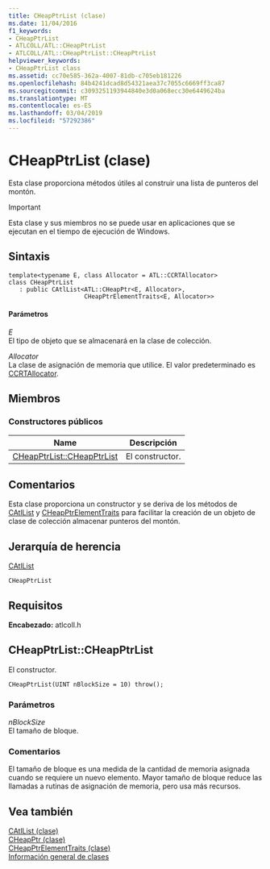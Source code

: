 ```yaml
---
title: CHeapPtrList (clase)
ms.date: 11/04/2016
f1_keywords:
- CHeapPtrList
- ATLCOLL/ATL::CHeapPtrList
- ATLCOLL/ATL::CHeapPtrList::CHeapPtrList
helpviewer_keywords:
- CHeapPtrList class
ms.assetid: cc70e585-362a-4007-81db-c705eb181226
ms.openlocfilehash: 84b4241dcad8d54321aea37c7055c6669ff3ca87
ms.sourcegitcommit: c3093251193944840e3d0a068ecc30e6449624ba
ms.translationtype: MT
ms.contentlocale: es-ES
ms.lasthandoff: 03/04/2019
ms.locfileid: "57292386"
---
```

# <a name="cheapptrlist-class"></a>CHeapPtrList (clase)

Esta clase proporciona métodos útiles al construir una lista de punteros del montón.

> [!IMPORTANT]
>  Esta clase y sus miembros no se puede usar en aplicaciones que se ejecutan en el tiempo de ejecución de Windows.

## <a name="syntax"></a>Sintaxis

```
template<typename E, class Allocator = ATL::CCRTAllocator>
class CHeapPtrList
   : public CAtlList<ATL::CHeapPtr<E, Allocator>,
                     CHeapPtrElementTraits<E, Allocator>>
```

#### <a name="parameters"></a>Parámetros

*E*<br/>
El tipo de objeto que se almacenará en la clase de colección.

*Allocator*<br/>
La clase de asignación de memoria que utilice. El valor predeterminado es [CCRTAllocator](../../atl/reference/ccrtallocator-class.md).

## <a name="members"></a>Miembros

### <a name="public-constructors"></a>Constructores públicos

|Name|Descripción|
|----------|-----------------|
|[CHeapPtrList::CHeapPtrList](#cheapptrlist)|El constructor.|

## <a name="remarks"></a>Comentarios

Esta clase proporciona un constructor y se deriva de los métodos de [CAtlList](../../atl/reference/catllist-class.md) y [CHeapPtrElementTraits](../../atl/reference/cheapptrelementtraits-class.md) para facilitar la creación de un objeto de clase de colección almacenar punteros del montón.

## <a name="inheritance-hierarchy"></a>Jerarquía de herencia

[CAtlList](../../atl/reference/catllist-class.md)

`CHeapPtrList`

## <a name="requirements"></a>Requisitos

**Encabezado:** atlcoll.h

##  <a name="cheapptrlist"></a>  CHeapPtrList::CHeapPtrList

El constructor.

```
CHeapPtrList(UINT nBlockSize = 10) throw();
```

### <a name="parameters"></a>Parámetros

*nBlockSize*<br/>
El tamaño de bloque.

### <a name="remarks"></a>Comentarios

El tamaño de bloque es una medida de la cantidad de memoria asignada cuando se requiere un nuevo elemento. Mayor tamaño de bloque reduce las llamadas a rutinas de asignación de memoria, pero usa más recursos.

## <a name="see-also"></a>Vea también

[CAtlList (clase)](../../atl/reference/catllist-class.md)<br/>
[CHeapPtr (clase)](../../atl/reference/cheapptr-class.md)<br/>
[CHeapPtrElementTraits (clase)](../../atl/reference/cheapptrelementtraits-class.md)<br/>
[Información general de clases](../../atl/atl-class-overview.md)
